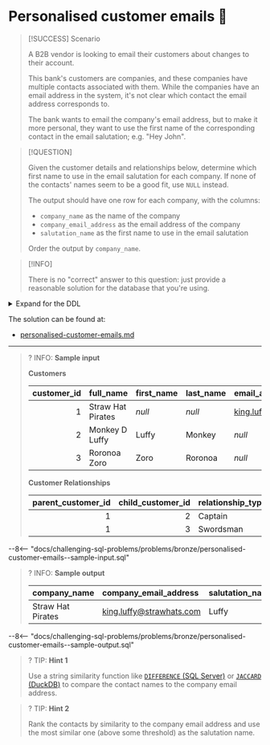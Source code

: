# Personalised customer emails 📨

> [!SUCCESS] Scenario
>
> A B2B vendor is looking to email their customers about changes to their account.
>
> This bank's customers are companies, and these companies have multiple contacts associated with them. While the companies have an email address in the system, it's not clear which contact the email address corresponds to.
>
> The bank wants to email the company's email address, but to make it more personal, they want to use the first name of the corresponding contact in the email salutation; e.g. "Hey John".

> [!QUESTION]
>
> Given the customer details and relationships below, determine which first name to use in the email salutation for each company. If none of the contacts' names seem to be a good fit, use `NULL` instead.
>
> The output should have one row for each company, with the columns:
>
> - `company_name` as the name of the company
> - `company_email_address` as the email address of the company
> - `salutation_name` as the first name to use in the email salutation
>
> Order the output by `company_name`.

> [!INFO]
>
> There is no "correct" answer to this question: just provide a reasonable solution for the database that you're using.

<details>
<summary>Expand for the DDL</summary>
--8<-- "docs/challenging-sql-problems/problems/bronze/personalised-customer-emails.sql"
</details>

The solution can be found at:

- [personalised-customer-emails.md](../../solutions/bronze/personalised-customer-emails.md)

---

<!-- prettier-ignore -->
>? INFO: **Sample input**
>
> **Customers**
>
> | customer_id | full_name         | first_name | last_name | email_address            |
> |------------:|:------------------|:-----------|:----------|:-------------------------|
> |           1 | Straw Hat Pirates | _null_     | _null_    | king.luffy@strawhats.com |
> |           2 | Monkey D Luffy    | Luffy      | Monkey    | _null_                   |
> |           3 | Roronoa Zoro      | Zoro       | Roronoa   | _null_                   |
>
> **Customer Relationships**
>
> | parent_customer_id | child_customer_id | relationship_type |
> |-------------------:|------------------:|:------------------|
> |                  1 |                 2 | Captain           |
> |                  1 |                 3 | Swordsman         |
>
--8<-- "docs/challenging-sql-problems/problems/bronze/personalised-customer-emails--sample-input.sql"

<!-- prettier-ignore -->
>? INFO: **Sample output**
>
> | company_name      | company_email_address    | salutation_name |
> |:------------------|:-------------------------|:----------------|
> | Straw Hat Pirates | king.luffy@strawhats.com | Luffy           |
>
--8<-- "docs/challenging-sql-problems/problems/bronze/personalised-customer-emails--sample-output.sql"

<!-- prettier-ignore -->
>? TIP: **Hint 1**
>
> Use a string similarity function like [`DIFFERENCE` (SQL Server)](https://learn.microsoft.com/en-us/sql/t-sql/functions/difference-transact-sql) or [`JACCARD` (DuckDB)](https://duckdb.org/docs/sql/functions/char.html#jaccards1-s2) to compare the contact names to the company email address.

<!-- prettier-ignore -->
>? TIP: **Hint 2**
>
> Rank the contacts by similarity to the company email address and use the most similar one (above some threshold) as the salutation name.
